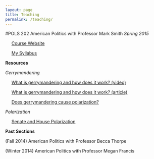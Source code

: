 ```yaml
---
layout: page
title: Teaching
permalink: /teaching/
---
```

#POLS 202 American Politics with Professor Mark Smith
*Spring 2015*

&nbsp;&nbsp;&nbsp;&nbsp;&nbsp;[Course Website](http://courses.washington.edu/smithint/amgov.html)

&nbsp;&nbsp;&nbsp;&nbsp;&nbsp;[My Syllabus](http://tylerreny.github.io/pdf/spring_202.pdf)

**Resources**

*Gerrymandering*

&nbsp;&nbsp;&nbsp;&nbsp;&nbsp;[What is gerrymandering and how does it work? (video)](https://www.youtube.com/watch?v=YcUDBgYodIE)

&nbsp;&nbsp;&nbsp;&nbsp;&nbsp;[What is gerrymandering and how does it work? (article)](http://www.washingtonpost.com/blogs/wonkblog/wp/2015/03/01/this-is-the-best-explanation-of-gerrymandering-you-will-ever-see/)

&nbsp;&nbsp;&nbsp;&nbsp;&nbsp;[Does gerrymandering cause polarization?](http://www.washingtonpost.com/opinions/hate-our-polarized-politics-why-you-cant-blame-gerrymandering/2012/10/26/c2794552-1d80-11e2-9cd5-b55c38388962_story.html)

*Polarization*

&nbsp;&nbsp;&nbsp;&nbsp;&nbsp;[Senate and House Polarization](https://img.washingtonpost.com/wp-apps/imrs.php?src=https://img.washingtonpost.com/blogs/wonkblog/files/2013/01/overall_polarization_112th1.jpg&w=1484)











**Past Sections**

(Fall 2014) American Politics with Professor Becca Thorpe

(Winter 2014) American Politics with Professor Megan Francis



